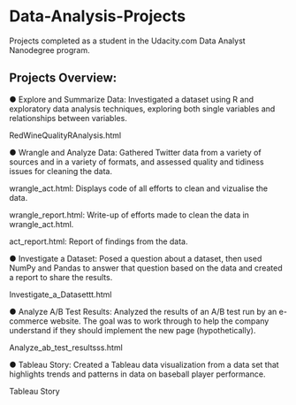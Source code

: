 # Data-Analysis-Projects
Projects completed as a student in the Udacity.com Data Analyst Nanodegree program.

## Projects Overview:

●	Explore and Summarize Data: Investigated a dataset using R and exploratory data analysis techniques, exploring both single variables and relationships between variables.

RedWineQualityRAnalysis.html   

●	Wrangle and Analyze Data: Gathered Twitter data from a variety of sources and in a variety of formats, and assessed quality and tidiness issues for cleaning the data.

wrangle_act.html: Displays code of all efforts to clean and vizualise the data.

wrangle_report.html: Write-up of efforts made to clean the data in wrangle_act.html.

act_report.html: Report of findings from the data.

●	Investigate a Dataset: Posed a question about a dataset, then used NumPy and Pandas to answer that question based on the data and created a report to share the results.

Investigate_a_Datasettt.html   

●	Analyze A/B Test Results: Analyzed the results of an A/B test run by an e-commerce website. The goal was to work through to help the company understand if they should implement the new page (hypothetically).

Analyze_ab_test_resultsss.html 

●	Tableau Story: Created a Tableau data visualization from a data set that highlights trends and patterns in data on baseball player performance.

Tableau Story

